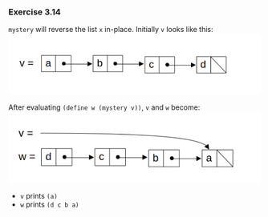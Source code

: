 ### Exercise 3.14
`mystery` will reverse the list `x` in-place. Initially `v` looks like this:  
![pointers](https://github.com/jonathantorres/bookshelf/blob/master/sicp/img/3.14_a.jpg)

After evaluating `(define w (mystery v))`, `v` and `w` become:  
![pointers](https://github.com/jonathantorres/bookshelf/blob/master/sicp/img/3.14_b.jpg)

- `v` prints `(a)`
- `w` prints `(d c b a)`
